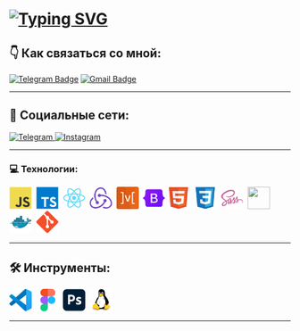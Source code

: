 <h1> 
  <a href="https://git.io/typing-svg">
    <img src="https://readme-typing-svg.herokuapp.com?font=Helvetica&weight=600&size=28&pause=1000&color=FFFFFF&random=false&width=260&lines=FrontEnd+Developer" alt="Typing SVG" />
  </a>
</h1>
 
## 👇 Как связаться со мной:

[![Telegram Badge](https://img.shields.io/badge/-vazorian-blue?style=flat&logo=Telegram&logoColor=white)](https://t.me/vazorian)
[![Gmail Badge](https://img.shields.io/badge/-Gmail-red?style=flat&logo=Gmail&logoColor=white)](mailto:vazoriandev@gmail.com)


---

## 🤝 Социальные сети:

<div id="badges">
  <a href="https://t.me/vazorian" target="_blank">
    <img src="https://cdn-icons-png.flaticon.com/512/2111/2111646.png" width="40" height="40" alt="Telegram" />
  </a>
  <a href="https://www.instagram.com/vazorian" target="_blank">
    <img src="https://upload.wikimedia.org/wikipedia/commons/thumb/9/95/Instagram_logo_2022.svg/1200px-Instagram_logo_2022.svg.png" width="40" height="40" alt="Instagram" />
  </a>
</div>

---

### 💻 Технологии:

<div>
  <img src="https://github.com/devicons/devicon/blob/master/icons/javascript/javascript-original.svg" title="javascript" alt="javascript" width="40" height="40"/>&nbsp
  <img src="https://github.com/devicons/devicon/blob/master/icons/typescript/typescript-original.svg" title="typescript" alt="typescript" width="40" height="40"/>&nbsp
  <img src="https://github.com/devicons/devicon/blob/master/icons/react/react-original.svg" title="reactjs" alt="reactjs" width="40" height="40"/>&nbsp
  <img src="https://github.com/devicons/devicon/blob/master/icons/redux/redux-original.svg" title="redux" alt="redux" width="40" height="40"/>&nbsp
  <img src="https://github.com/devicons/devicon/blob/master/icons/mobx/mobx-original.svg" title="mobx" alt="mobx" width="40" height="40"/>&nbsp
  <img src="https://github.com/devicons/devicon/blob/master/icons/bootstrap/bootstrap-original.svg" title="bootstrap" alt="bootstrap" width="40" height="40"/>
  <img src="https://github.com/devicons/devicon/blob/master/icons/html5/html5-original.svg" title="html5" alt="html5" width="40" height="40"/>&nbsp
  <img src="https://github.com/devicons/devicon/blob/master/icons/css3/css3-original.svg" title="css" alt="css" width="40" height="40"/>&nbsp
  <img src="https://github.com/devicons/devicon/blob/master/icons/sass/sass-original.svg" title="scss" alt="scss" width="40" height="40"/>&nbsp
  <img src="https://cdn.jsdelivr.net/gh/devicons/devicon/icons/postgresql/postgresql-original-wordmark.svg" width="40" height="40"/>&nbsp
  <img src="https://github.com/devicons/devicon/blob/master/icons/docker/docker-original.svg" title="docker" alt="docker" width="40" height="40"/>&nbsp
  <img src="https://github.com/devicons/devicon/blob/master/icons/git/git-original.svg" title="git" alt="git" width="40" height="40"/>&nbsp
</div>



---

## 🛠 Инструменты:

<div>
  <img src="https://github.com/devicons/devicon/blob/master/icons/vscode/vscode-original.svg" title="VSCode" alt="VSCode" width="40" height="40"/>&nbsp;
  <img src="https://github.com/devicons/devicon/blob/master/icons/figma/figma-original.svg" title="figma" alt="figma" width="40" height="40"/>&nbsp;
  <img src="https://github.com/devicons/devicon/blob/master/icons/photoshop/photoshop-plain.svg" title="photoshop" alt="photoshop" width="40" height="40"/>&nbsp;
  <img src="https://github.com/devicons/devicon/blob/master/icons/linux/linux-original.svg" title="linux" alt="linux" width="40" height="40"/>&nbsp;
</div>


---

